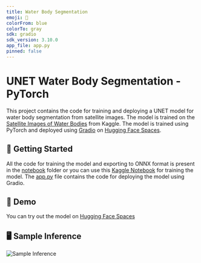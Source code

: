 ```yaml
---
title: Water Body Segmentation
emoji: 🤗
colorFrom: blue
colorTo: gray
sdk: gradio
sdk_version: 3.10.0
app_file: app.py
pinned: false
---
```


# UNET Water Body Segmentation - PyTorch

This project contains the code for training and deploying a UNET model for water body segmentation from satellite images. The model is trained on the [Satellite Images of Water Bodies](https://www.kaggle.com/datasets/franciscoescobar/satellite-images-of-water-bodies) from Kaggle. The model is trained using PyTorch and deployed using [Gradio](https://gradio.app/) on [Hugging Face Spaces](https://huggingface.co/spaces).

## 🚀 Getting Started

All the code for training the model and exporting to ONNX format is present in the [notebook](notebooks) folder or you can use this [Kaggle Notebook](https://www.kaggle.com/code/gauthamkrishnan119/water-body-segmentation-pytorch) for training the model. The [app.py](app.py) file contains the code for deploying the model using Gradio. 

## 🤗 Demo

You can try out the model on [Hugging Face Spaces](https://huggingface.co/spaces/gauthamk/water-body-segmentation)

## 🖥️ Sample Inference

![Sample Inference](samples/sample1.png)

